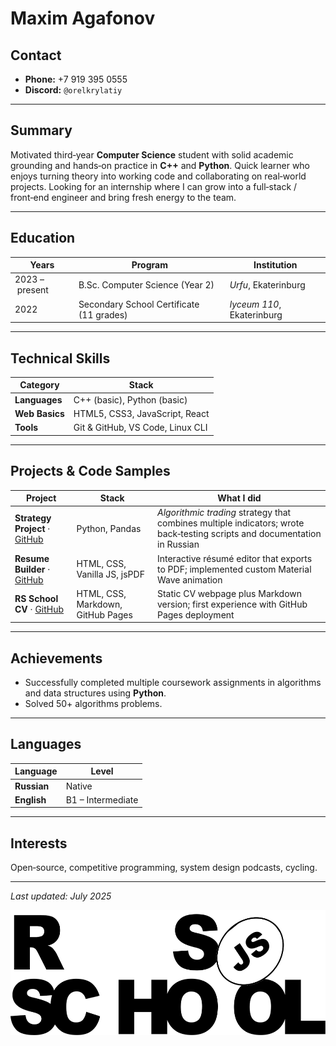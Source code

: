 
# Maxim Agafonov

## Contact

* **Phone:** +7 919 395 0555
* **Discord:** `@orelkrylatiy`

---

## Summary

Motivated third‑year **Computer Science** student with solid academic grounding and hands‑on practice in **C++** and **Python**. Quick learner who enjoys turning theory into working code and collaborating on real‑world projects. Looking for an internship where I can grow into a full‑stack / front‑end engineer and bring fresh energy to the team.

---

## Education

| Years          | Program                                  | Institution              |
| -------------- | ---------------------------------------- | ------------------------ |
| 2023 – present | B.Sc. Computer Science (Year 2)          | *Urfu*, Ekaterinburg  |
| 2022           | Secondary School Certificate (11 grades) | *lyceum 110*, Ekaterinburg |

---

## Technical Skills

| Category       | Stack                              |
| -------------- | ---------------------------------- |
| **Languages**  | C++ (basic), Python (basic)        |
| **Web Basics** | HTML5, CSS3, JavaScript, React|
| **Tools**      | Git & GitHub, VS Code, Linux CLI   |

---

## Projects & Code Samples

| Project                                                                           | Stack                             | What I did                                                                                                                |
| --------------------------------------------------------------------------------- | --------------------------------- | ------------------------------------------------------------------------------------------------------------------------- |
| **Strategy Project** · [GitHub](https://github.com/orelkrylatiy/strategy_project) | Python, Pandas                    | *Algorithmic trading* strategy that combines multiple indicators; wrote back‑testing scripts and documentation in Russian |
| **Resume Builder** · [GitHub](https://github.com/orelkrylatiy/resume-builder)     | HTML, CSS, Vanilla JS, jsPDF      | Interactive résumé editor that exports to PDF; implemented custom Material Wave animation                                 |
| **RS School CV** · [GitHub](https://github.com/orelkrylatiy/rsschool-cv)          | HTML, CSS, Markdown, GitHub Pages | Static CV webpage plus Markdown version; first experience with GitHub Pages deployment                                    |

---

## Achievements

* Successfully completed multiple coursework assignments in algorithms and data structures using **Python**.
* Solved 50+ algorithms problems.

---

## Languages

| Language    | Level             |
| ----------- | ----------------- |
| **Russian** | Native            |
| **English** | B1 – Intermediate |

---

## Interests

Open‑source, competitive programming, system design podcasts, cycling.

---

*Last updated: July 2025*

<img src="/rs_school_js.svg" height="200"/>

